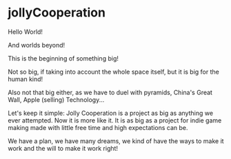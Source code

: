 jollyCooperation
================

Hello World!

And worlds beyond!

This is the beginning of something big!

Not so big, if taking into account the whole space itself, but it is big for the human kind!

Also not that big either, as we have to duel with pyramids, China's Great Wall, Apple (selling) Technology...

Let's keep it simple: Jolly Cooperation is a project as big as anything we ever attempted. Now it is more like it. It is as big as a project for indie game making made with little free time and high expectations can be.

We have a plan, we have many dreams, we kind of have the ways to make it work and the will to make it work right!

